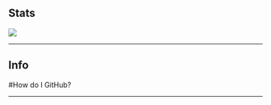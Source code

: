 <h2>Stats</h2>
<img src="https://github-readme-stats.vercel.app/api?username=hue-owo&theme=jolly&show_icons=true" style="pointer-events: none;">
<hr>
<h2>Info</h2>
#How do I GitHub?
<hr>
